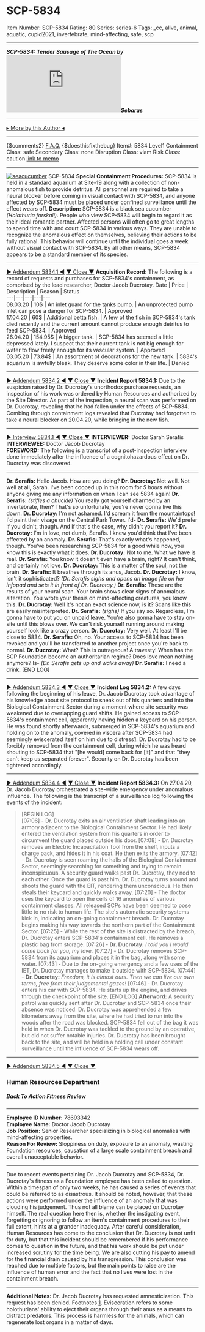 # SCP-5834
Item Number: SCP-5834
Rating: 80
Series: series-6
Tags: _cc, alive, animal, aquatic, cupid2021, invertebrate, mind-affecting, safe, scp

---

**_SCP-5834: Tender Sausage of The Ocean by[![Sebarus](https://www.wikidot.com/avatar.php?userid=2341265&amp;size=small&amp;timestamp=1727228871)](http://www.wikidot.com/user:info/sebarus)[Sebarus](http://www.wikidot.com/user:info/sebarus)_**
* * *
[▸ More by this Author ◂](http://www.scp-wiki.wikidot.com/what-lurks-below-sebarus-s-author-page)
* * *
{$comments2}
[F.A.Q.](https://scp-wiki.wikidot.com/component:info-ayers)
{$doesthisfixthebug}
Item#: 5834
Level1
Containment Class:
safe
Secondary Class:
none
Disruption Class:
vlam
Risk Class:
caution
[link to memo](/classification-committee-memo)  

* * *
[![seacucumber](https://scp-wiki.wdfiles.com/local--resized-images/scp-5834/seacucumber/medium.jpg)](https://scp-wiki.wdfiles.com/local--files/scp-5834/seacucumber)
SCP-5834
**Special Containment Procedures:** SCP-5834 is held in a standard aquarium at Site-19 along with a collection of non-anomalous fish to provide detritus.
All personnel are required to take a neural blocker before coming in visual contact with SCP-5834, and anyone affected by SCP-5834 must be placed under confined surveillance until the effect wears off.
**Description:** SCP-5834 is a black sea cucumber _(Holothuria forskali)_. People who view SCP-5834 will begin to regard it as their ideal romantic partner. Affected persons will often go to great lengths to spend time with and court SCP-5834 in various ways. They are unable to recognize the anomalous effect on themselves, believing their actions to be fully rational. This behavior will continue until the individual goes a week without visual contact with SCP-5834.
By all other means, SCP-5834 appears to be a standard member of its species.
* * *
[▶ Addendum 5834.1 ◀](javascript:;)
[▼ Close ▼](javascript:;)
**Acquisition Record:** The following is a record of requests and purchases for SCP-5834's containment, as comprised by the lead researcher, Doctor Jacob Ducrotay.
Date | Price | Description | Reason | Status  
---|---|---|---|---  
08.03.20 | 10$ | An inlet guard for the tanks pump. | An unprotected pump inlet can pose a danger for SCP-5834. | Approved  
17.04.20 | 60$ | Additional betta fish. | A few of the fish in SCP-5834's tank died recently and the current amount cannot produce enough detritus to feed SCP-5834. | Approved  
26.04.20 | 154.95$ | A bigger tank. | SCP-5834 has seemed a little depressed lately. I suspect that their current tank is not big enough for water to flow freely enough for its vascular system. | Approved  
03.05.20 | 73.84$ | An assortment of decorations for the new tank. | 5834's aquarium is awfully bleak. They deserve some color in their life. | Denied  
* * *
[▶ Addendum 5834.2 ◀](javascript:;)
[▼ Close ▼](javascript:;)
**Incident Report 5834.1:** Due to the suspicion raised by Dr. Ducrotay's unorthodox purchase requests, an inspection of his work was ordered by Human Resources and authorized by the Site Director. As part of the inspection, a neural scan was performed on Dr. Ducrotay, revealing that he had fallen under the effects of SCP-5834. Combing through containment logs revealed that Ducrotay had forgotten to take a neural blocker on 20.04.20, while bringing in the new fish.
* * *
[▶ Interview 5834.1 ◀](javascript:;)
[▼ Close ▼](javascript:;)
**INTERVIEWER:** Doctor Sarah Serafis  
**INTERVIEWEE:** Doctor Jacob Ducrotay  
**FOREWORD:** The following is a transcript of a post-inspection interview done immediately after the influence of a cognitohazardous effect on Dr. Ducrotay was discovered.
* * *
**Dr. Serafis:** Hello Jacob. How are you doing?
**Dr. Ducrotay:** Not well. Not well at all, Sarah. I've been cooped up in this room for _5 hours_ without anyone giving me any information on when I can see 5834 again!
**Dr. Serafis:** _(stifles a chuckle)_ You really got yourself charmed by an invertebrate, then? That's so unfortunate, you're never gonna live this down.
**Dr. Ducrotay:** I'm not ashamed. I'd scream it from the mountaintops! I'd paint their visage on the Central Park Tower. I'd-
**Dr. Serafis:** We'd prefer if you didn't, though. And if that's the case, why didn't you report it?
**Dr. Ducrotay:** I'm in love, not dumb, Serafis. I knew you'd think that I've been affected by an anomaly.
**Dr. Serafis:** That's exactly what's happened, though. You've been researching SCP-5834 for a good while now, you know this is exactly what it does.
**Dr. Ducrotay:** Not to me. What we have is real.
**Dr. Serafis:** You know it doesn't even have a brain, right? It can't think, and certainly not love.
**Dr. Ducrotay:** This is a matter of the soul, not the brain.
**Dr. Serafis:** It breathes through its anus, Jacob.
**Dr. Ducrotay:** I know, isn't it sophisticated?
_(Dr. Serafis sighs and opens an image file on her infopad and sets it in front of Dr. Ducrotay.)_
**Dr. Serafis:** These are the results of your neural scan. Your brain shows clear signs of anomalous alteration. You wrote your thesis on mind-affecting creatures, you know this.
**Dr. Ducrotay:** Well it's not an exact science now, is it? Scans like this are easily misinterpreted.
**Dr. Serafis:** _(sighs)_ If you say so. Regardless, I'm gonna have to put you on unpaid leave. You're also gonna have to stay on-site until this blows over. We can't risk yourself running around making yourself look like a crazy person.
**Dr. Ducrotay:** Very well. At least I'll be close to 5834.
**Dr. Serafis:** Oh, no. Your access to SCP-5834 has been revoked and you'll be transferred to another project once you're back to normal.
**Dr. Ducrotay:** What? This is outrageous! A travesty! When has the SCP Foundation become an authoritarian regime? Does love mean nothing anymore? Is-
_(Dr. Serafis gets up and walks away)_
**Dr. Serafis:** I need a drink.
[END LOG]
* * *
[▶ Addendum 5834.3 ◀](javascript:;)
[▼ Close ▼](javascript:;)
**Incident Log 5834.2:** A few days following the beginning of his leave, Dr. Jacob Ducrotay took advantage of his knowledge about site protocol to sneak out of his quarters and into the Biological Containment Sector during a moment where site security was weakened due to overlapping guard shifts.
He gained access to SCP-5834's containment cell, apparently having hidden a keycard on his person. He was found shortly afterwards, submerged in SCP-5834's aquarium and holding on to the anomaly, covered in viscera after SCP-5834 had seemingly eviscerated itself on him due to distress[1](javascript:;). Dr. Ducrotay had to be forcibly removed from the containment cell, during which he was heard shouting to SCP-5834 that "[he would] come back for [it]" and that "they can't keep us separated forever". Security on Dr. Ducrotay has been tightened accordingly.
* * *
[▶ Addendum 5834.4 ◀](javascript:;)
[▼ Close ▼](javascript:;)
**Incident Report 5834.3:** On 27.04.20, Dr. Jacob Ducrotay orchestrated a site-wide emergency under anomalous influence. The following is the transcript of a surveillance log following the events of the incident:
> [BEGIN LOG]  
>  [07:06] - Dr. Ducrotay exits an air ventilation shaft leading into an armory adjacent to the Biological Containment Sector. He had likely entered the ventilation system from his quarters in order to circumvent the guard placed outside his door.
> [07:08] - Dr. Ducrotay removes an Electric Incapacitation Tool from the shelf, inputs a charge pack, and hides it in his coat. He then exits the armory.
> [07:12] - Dr. Ducrotay is seen roaming the halls of the Biological Containment Sector, seemingly searching for something and trying to remain inconspicuous. A security guard walks past Dr. Ducrotay, they nod to each other. Once the guard is past him, Dr. Ducrotay turns around and shoots the guard with the EIT, rendering them unconscious. He then steals their keycard and quickly walks away.
> [07:20] - The doctor uses the keycard to open the cells of 16 anomalies of various containment classes. All released SCPs have been deemed to pose little to no risk to human life. The site's automatic security systems kick in, indicating an on-going containment breach. Dr. Ducrotay begins making his way towards the northern part of the Containment Sector.
> [07:25] - While the rest of the site is distracted by the breach, Dr. Ducrotay enters SCP-5834's containment cell. He removes a plastic bag from storage.
> [07:26] - **Dr. Ducrotay:** _I told you I would come back for you, my love._
> [07:27] - Dr. Ducrotay removes SCP-5834 from its aquarium and places it in the bag, along with some water.
> [07:43] - Due to the on-going emergency and a few uses of the IET, Dr. Ducrotay manages to make it outside with SCP-5834.
> [07:44] - **Dr. Ducrotay:** _Freedom, it is almost ours. Then we can live our own terms, free from their judgemental gazes!_
> [07:46] - Dr. Ducrotay enters his car with SCP-5834. He starts up the engine, and drives through the checkpoint of the site.
> [END LOG]
**Afterword:** A security patrol was quickly sent after Dr. Ducrotay and SCP-5834 once their absence was noticed. Dr. Ducrotay was apprehended a few kilometers away from the site, where he had tried to run into the woods after the road was blocked. SCP-5834 fell out of the bag it was held in when Dr. Ducrotay was tackled to the ground by an operative, but did not suffer notable injuries.
Dr. Ducrotay has been brought back to the site, and will be held in a holding cell under constant surveillance until the influence of SCP-5834 wears off.
* * *
[▶ Addendum 5834.5 ◀](javascript:;)
[▼ Close ▼](javascript:;)
### Human Resources Department
##### Back To Action Fitness Review
* * *
**Employee ID Number:** 78693342  
**Employee Name:** Doctor Jacob Ducrotay  
**Job Position:** Senior Researcher specializing in biological anomalies with mind-affecting properties.  
**Reason For Review:** Sloppiness on duty, exposure to an anomaly, wasting Foundation resources, causation of a large scale containment breach and overall unacceptable behavior.
* * *
Due to recent events pertaining Dr. Jacob Ducrotay and SCP-5834, Dr. Ducrotay's fitness as a Foundation employee has been called to question. Within a timespan of only two weeks, he has caused a series of events that could be referred to as disastrous. It should be noted, however, that these actions were performed under the influence of an anomaly that was clouding his judgement. Thus not all blame can be placed on Ducrotay himself.
The real question here then is, whether the instigating event, forgetting or ignoring to follow an item's containment procedures to their full extent, hints at a grander inadequacy. After careful consideration, Human Resources has come to the conclusion that Dr. Ducrotay is not unfit for duty, but that this incident should be remembered if his performance comes to question in the future, and that his work should be put under increased scrutiny for the time being. We are also cutting his pay to amend for the financial drain caused by his transgression.
This conclusion was reached due to multiple factors, but the main points to raise are the influence of human error and the fact that no lives were lost in the containment breach.
* * *
**Additional Notes:** Dr. Jacob Ducrotay has requested amnesticization. This request has been denied.
Footnotes
[1](javascript:;). Evisceration refers to some holothurians' ability to eject their organs through their anus as a means to distract predators. This process is harmless for the animals, which can regenerate lost organs in a matter of days.